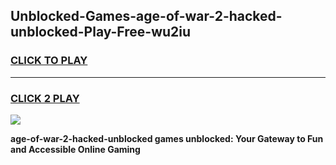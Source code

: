 
## Unblocked-Games-age-of-war-2-hacked-unblocked-Play-Free-wu2iu
<h3>
<a href="https://premium76.site?title=age-of-war-2-hacked-unblocked&ref=23A">CLICK TO PLAY</a></h3>
<hr>

<h3>
<a href="https://premium76.site?title=age-of-war-2-hacked-unblocked&ref=23A">CLICK 2 PLAY</a>
  
</h3>

<a href="https://premium76.site?title=age-of-war-2-hacked-unblocked&ref=23A"><img src="https://clearcache.store/games.png"></a>


**age-of-war-2-hacked-unblocked games unblocked: Your Gateway to Fun and Accessible Online Gaming**
